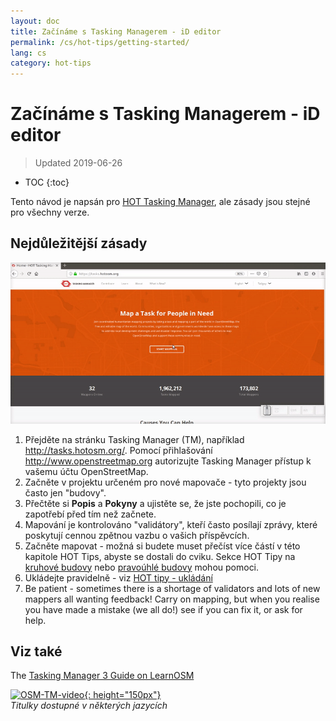 ```yaml
---
layout: doc
title: Začínáme s Tasking Managerem - iD editor
permalink: /cs/hot-tips/getting-started/
lang: cs
category: hot-tips
---
```


Začínáme s Tasking Managerem - iD editor
============

> Updated 2019-06-26  

- TOC
{:toc}

Tento návod je napsán pro [HOT Tasking Manager](http://tasks.hotosm.org/), ale zásady jsou stejné pro všechny verze.  

Nejdůležitější zásady
--------------

![TM Start][]


1. Přejděte na stránku Tasking Manager (TM), například <http://tasks.hotosm.org/>. Pomocí přihlašování <http://www.openstreetmap.org> autorizujte Tasking Manager přístup k vašemu účtu OpenStreetMap.  
2. Začněte v projektu určeném pro nové mapovače - tyto projekty jsou často jen "budovy".  
3. Přečtěte si **Popis** a **Pokyny** a ujistěte se, že jste pochopili, co je zapotřebí před tím než začnete. 
4. Mapování je kontrolováno "validátory", kteří často posílají zprávy, které poskytují cennou zpětnou vazbu o vašich příspěvcích.  
5. Začněte mapovat - možná si budete muset přečíst více částí v této kapitole HOT Tips, abyste se dostali do cviku. Sekce HOT Tipy na [kruhové budovy](/cs/hot-tips/tracing-round-buildings/) nebo [pravoúhlé budovy](/cs/hot-tips/hot-tips/tracing-rectangular-buildings/) mohou pomoci.  
6. Ukládejte pravidelně - viz [HOT tipy - ukládání](/cs/hot-tips/saving/)  
7.  Be patient - sometimes there is a shortage of validators and lots of new mappers all wanting feedback! Carry on mapping, but when you realise you have made a mistake (we all do!) see if you can fix it, or ask for help.  



Viz také  
---------

The [Tasking Manager 3 Guide on LearnOSM](/en/coordination/tasking-manager3/)  

[![OSM-TM-video]{: height="150px"}](https://www.youtube.com/watch?v=_feTGQXLf_M&list=PLb9506_-6FMHZ3nwn9heri3xjQKrSq1hN&index=9 "Humanitární tým OpenStreetMap - Tasking Manager Výuková Videa")  
*Titulky dostupné v některých jazycích*  


[TM Start]:/images/hot-tips/tm_start.gif "Tasking Manager vybírá čtverec který se načítá do iD editoru"
[keymon]:/images/hot-tips/keymon.png
[OSM-TM-video]: /images/hot-tips/OSM-TM-video.png "Humanitární tým OpenStreetMap - Tasking Manager Výuková Videa"